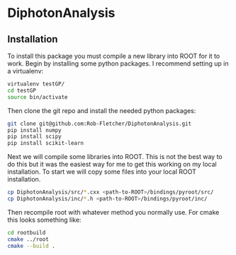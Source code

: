 # DiphotonAnalysis

## Installation

To install this package you must compile a new library into ROOT for it to work.
Begin by installing some python packages. I recommend setting up in a virtualenv:

```bash
virtualenv testGP/
cd testGP
source bin/activate
```

Then clone the git repo and install the needed python packages:

```bash
git clone git@github.com:Rob-Fletcher/DiphotonAnalysis.git
pip install numpy
pip install scipy
pip install scikit-learn
```

Next we will compile some libraries into ROOT. This is not the best way to do this
but it was the easiest way for me to get this working on my local installation.
To start we will copy some files into your local ROOT installation.

```bash
cp DiphotonAnalysis/src/*.cxx <path-to-ROOT>/bindings/pyroot/src/
cp DiphotonAnalysis/inc/*.h <path-to-ROOT>/bindings/pyroot/inc/
```

Then recompile root with whatever method you normally use. For cmake this looks something like:
```bash
cd rootbuild
cmake ../root
cmake --build .
```
